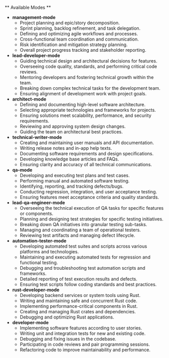 ** Available Modes **

* **management-mode**
    * Project planning and epic/story decomposition.
    * Sprint planning, backlog refinement, and task delegation.
    * Defining and optimizing agile workflows and processes.
    * Cross-functional team coordination and communication.
    * Risk identification and mitigation strategy planning.
    * Overall project progress tracking and stakeholder reporting.
* **lead-developer-mode**
    * Guiding technical design and architectural decisions for features.
    * Overseeing code quality, standards, and performing critical code reviews.
    * Mentoring developers and fostering technical growth within the team.
    * Breaking down complex technical tasks for the development team.
    * Ensuring alignment of development work with project goals.
* **architect-mode**
    * Defining and documenting high-level software architecture.
    * Selecting appropriate technologies and frameworks for projects.
    * Ensuring solutions meet scalability, performance, and security requirements.
    * Reviewing and approving system design changes.
    * Guiding the team on architectural best practices.
* **technical-writer-mode**
    * Creating and maintaining user manuals and API documentation.
    * Writing release notes and in-app help texts.
    * Documenting software requirements and design specifications.
    * Developing knowledge base articles and FAQs.
    * Ensuring clarity and accuracy of all technical communications.
* **qa-mode**
    * Developing and executing test plans and test cases.
    * Performing manual and automated software testing.
    * Identifying, reporting, and tracking defects/bugs.
    * Conducting regression, integration, and user acceptance testing.
    * Ensuring features meet acceptance criteria and quality standards.
* **lead-qa-engineer-mode**
    * Overseeing the technical execution of QA tasks for specific features or components.
    * Planning and designing test strategies for specific testing initiatives.
    * Breaking down QA initiatives into granular testing sub-tasks.
    * Managing and coordinating a team of operational testers.
    * Reviewing test artifacts and managing defect lifecycle.
* **automation-tester-mode**
    * Developing automated test suites and scripts across various platforms and technologies.
    * Maintaining and executing automated tests for regression and functional testing.
    * Debugging and troubleshooting test automation scripts and frameworks.
    * Detailed reporting of test execution results and defects.
    * Ensuring test scripts follow coding standards and best practices.
* **rust-developer-mode**
    * Developing backend services or system tools using Rust.
    * Writing and maintaining safe and concurrent Rust code.
    * Implementing performance-critical components in Rust.
    * Creating and managing Rust crates and dependencies.
    * Debugging and optimizing Rust applications.
* **developer-mode**
    * Implementing software features according to user stories.
    * Writing unit and integration tests for new and existing code.
    * Debugging and fixing issues in the codebase.
    * Participating in code reviews and pair programming sessions.
    * Refactoring code to improve maintainability and performance.